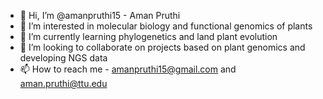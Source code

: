 - 👋 Hi, I’m @amanpruthi15 - Aman Pruthi
- 👀 I’m interested in molecular biology and functional genomics of plants
- 🌱 I’m currently learning phylogenetics and land plant evolution
- 💞️ I’m looking to collaborate on projects based on plant genomics and developing NGS data  
- 📫 How to reach me - amanpruthi15@gmail.com and aman.pruthi@ttu.edu

<!---
amanpruthi15/amanpruthi15 is a ✨ special ✨ repository because its `README.md` (this file) appears on your GitHub profile.
You can click the Preview link to take a look at your changes.
--->
